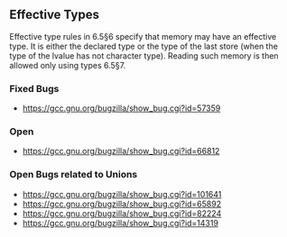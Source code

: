 ## Effective Types

Effective type rules in 6.5§6 specify that memory
may have an effective type. It is either the declared type
or the type of the last store (when the type of the lvalue
has not character type). Reading such memory is then
allowed only using types 6.5§7.


### Fixed Bugs ###
* https://gcc.gnu.org/bugzilla/show_bug.cgi?id=57359

### Open ###

* https://gcc.gnu.org/bugzilla/show_bug.cgi?id=66812

### Open Bugs related to Unions ###

* https://gcc.gnu.org/bugzilla/show_bug.cgi?id=101641
* https://gcc.gnu.org/bugzilla/show_bug.cgi?id=65892
* https://gcc.gnu.org/bugzilla/show_bug.cgi?id=82224
* https://gcc.gnu.org/bugzilla/show_bug.cgi?id=14319
